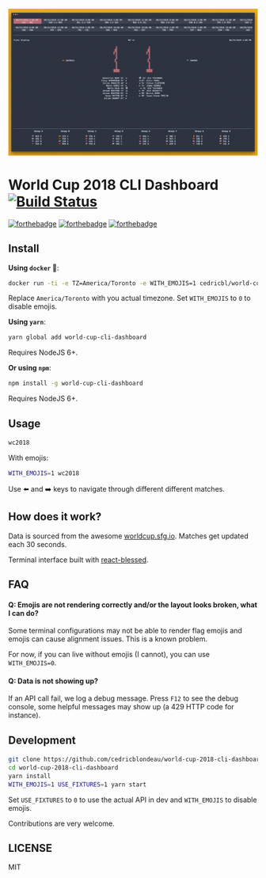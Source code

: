 ![screenshot](https://raw.githubusercontent.com/cedricblondeau/world-cup-2018-cli-dashboard/master/screenshot.gif)

# World Cup 2018 CLI Dashboard [![Build Status](https://travis-ci.org/cedricblondeau/world-cup-2018-cli-dashboard.svg?branch=master)](https://travis-ci.org/cedricblondeau/world-cup-2018-cli-dashboard)

[![forthebadge](https://forthebadge.com/images/badges/built-with-love.svg)](https://forthebadge.com) [![forthebadge](https://forthebadge.com/images/badges/kinda-sfw.svg)](https://forthebadge.com) [![forthebadge](https://forthebadge.com/images/badges/uses-js.svg)](https://forthebadge.com)

## Install

**Using `docker` 🐳**:

```bash
docker run -ti -e TZ=America/Toronto -e WITH_EMOJIS=1 cedricbl/world-cup-2018-cli-dashboard
```

Replace `America/Toronto` with you actual timezone. Set `WITH_EMOJIS` to `0` to disable emojis.

**Using `yarn`**:

```bash
yarn global add world-cup-cli-dashboard
```

Requires NodeJS 6+.

**Or using `npm`**:

```bash
npm install -g world-cup-cli-dashboard
```

Requires NodeJS 6+.

## Usage

```bash
wc2018
```

With emojis:

```bash
WITH_EMOJIS=1 wc2018
```

Use ⬅️  and ➡️  keys to navigate through different different matches.

## How does it work?

Data is sourced from the awesome [worldcup.sfg.io](http://worldcup.sfg.io/). Matches get updated each 30 seconds.

Terminal interface built with [react-blessed](https://github.com/Yomguithereal/react-blessed).

## FAQ

#### Q: Emojis are not rendering correctly and/or the layout looks broken, what I can do?

Some terminal configurations may not be able to render flag emojis and emojis can cause alignment issues. This is a known problem.

For now, if you can live without emojis (I cannot), you can use `WITH_EMOJIS=0`.

#### Q: Data is not showing up?

If an API call fail, we log a debug message. Press `F12` to see the debug console, some helpful messages may show up (a 429 HTTP code for instance).

## Development

```bash
git clone https://github.com/cedricblondeau/world-cup-2018-cli-dashboard
cd world-cup-2018-cli-dashboard
yarn install
WITH_EMOJIS=1 USE_FIXTURES=1 yarn start
```

Set `USE_FIXTURES` to `0` to use the actual API in dev and `WITH_EMOJIS` to disable emojis.

Contributions are very welcome.

## LICENSE

MIT
